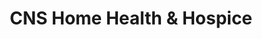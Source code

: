 ---
title: "CNS Home Health & Hospice"
url: /providence/cns-home-health-und-hospice/
shop: Sanitätshaus
---